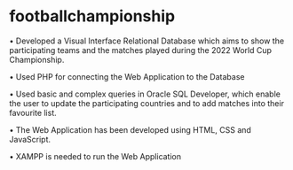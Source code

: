 # footballchampionship

• Developed a Visual Interface Relational Database which aims to show the participating teams and the matches played during the 2022 World Cup Championship.

• Used PHP for connecting the Web Application to the Database

• Used basic and complex queries in Oracle SQL Developer, which enable the user to update the participating countries and to add matches into their favourite list.

• The Web Application has been developed using HTML, CSS and JavaScript.

• XAMPP is needed to run the Web Application
